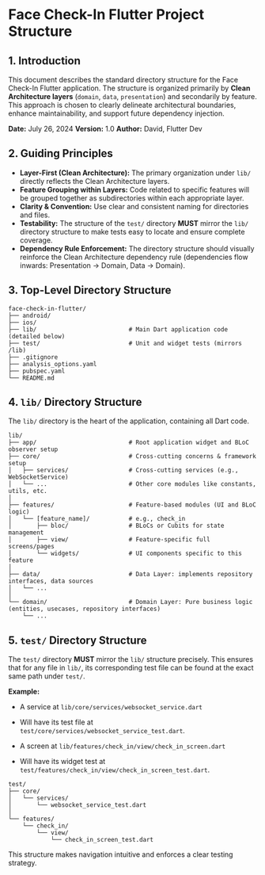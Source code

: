 # Face Check-In Flutter Project Structure

## 1. Introduction

This document describes the standard directory structure for the Face Check-In Flutter application. The structure is organized primarily by **Clean Architecture layers** (`domain`, `data`, `presentation`) and secondarily by feature. This approach is chosen to clearly delineate architectural boundaries, enhance maintainability, and support future dependency injection.

**Date:** July 26, 2024
**Version:** 1.0
**Author:** David, Flutter Dev

## 2. Guiding Principles

- **Layer-First (Clean Architecture):** The primary organization under `lib/` directly reflects the Clean Architecture layers.
- **Feature Grouping within Layers:** Code related to specific features will be grouped together as subdirectories within each appropriate layer.
- **Clarity & Convention:** Use clear and consistent naming for directories and files.
- **Testability:** The structure of the `test/` directory **MUST** mirror the `lib/` directory structure to make tests easy to locate and ensure complete coverage.
- **Dependency Rule Enforcement:** The directory structure should visually reinforce the Clean Architecture dependency rule (dependencies flow inwards: Presentation → Domain, Data → Domain).

## 3. Top-Level Directory Structure

```
face-check-in-flutter/
├── android/
├── ios/
├── lib/                          # Main Dart application code (detailed below)
├── test/                         # Unit and widget tests (mirrors /lib)
├── .gitignore
├── analysis_options.yaml
├── pubspec.yaml
└── README.md
```

## 4. `lib/` Directory Structure

The `lib/` directory is the heart of the application, containing all Dart code.

```
lib/
├── app/                          # Root application widget and BLoC observer setup
├── core/                         # Cross-cutting concerns & framework setup
│   ├── services/                 # Cross-cutting services (e.g., WebSocketService)
│   └── ...                       # Other core modules like constants, utils, etc.
│
├── features/                     # Feature-based modules (UI and BLoC logic)
│   └── [feature_name]/           # e.g., check_in
│       ├── bloc/                 # BLoCs or Cubits for state management
│       ├── view/                 # Feature-specific full screens/pages
│       └── widgets/              # UI components specific to this feature
│
├── data/                         # Data Layer: implements repository interfaces, data sources
│   └── ...
│
└── domain/                       # Domain Layer: Pure business logic (entities, usecases, repository interfaces)
    └── ...
```

## 5. `test/` Directory Structure

The `test/` directory **MUST** mirror the `lib/` structure precisely. This ensures that for any file in `lib/`, its corresponding test file can be found at the exact same path under `test/`.

**Example:**
- A service at `lib/core/services/websocket_service.dart`
- Will have its test file at `test/core/services/websocket_service_test.dart`.

- A screen at `lib/features/check_in/view/check_in_screen.dart`
- Will have its widget test at `test/features/check_in/view/check_in_screen_test.dart`.

```
test/
├── core/
│   └── services/
│       └── websocket_service_test.dart
│
└── features/
    └── check_in/
        └── view/
            └── check_in_screen_test.dart
```

This structure makes navigation intuitive and enforces a clear testing strategy.
